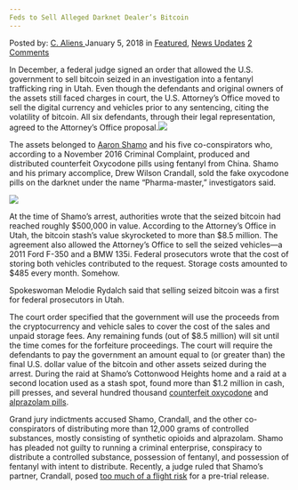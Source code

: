 ```yaml
---
Feds to Sell Alleged Darknet Dealer’s Bitcoin
---
```

<article class="post-listing post-24282 post type-post status-publish format-standard hentry category-deepdot-news category-news-updates tag-alleged tag-bitcoin tag-darknet tag-dealers tag-feds tag-sell">
<div class="post-inner">
<span>Posted by: <a href="https://www.deepdotweb.com/author/caliens/" title="">C. Aliens </a></span>
<span>January 5, 2018</span>
<span>in <a href="https://www.deepdotweb.com/category/deepdot-news/" rel="category tag">Featured</a>, <a href="https://www.deepdotweb.com/category/news-updates/" rel="category tag">News Updates</a></span>
<span><a href="https://www.deepdotweb.com/2018/01/05/feds-sell-alleged-darknet-dealers-bitcoin/#comments">2 Comments</a></span>
</p>
<div class="clear"></div>
<div class="entry">
<p>In December, a federal judge signed an order that allowed the U.S. government to sell bitcoin seized in an investigation into a fentanyl trafficking ring in Utah. Even though the defendants and original owners of the assets still faced charges in court, the U.S. Attorney’s Office moved to sell the digital currency and vehicles prior to any sentencing, citing the volatility of bitcoin. All six defendants, through their legal representation, agreed to the Attorney’s Office proposal.<img class="wp-image-24285 aligncenter" src="https://www.deepdotweb.com/wp-content/uploads/2018/01/word-image-7.jpeg" srcset="https://www.deepdotweb.com/wp-content/uploads/2018/01/word-image-7.jpeg 660w, https://www.deepdotweb.com/wp-content/uploads/2018/01/word-image-7-300x150.jpeg 300w" sizes="(max-width: 660px) 100vw, 660px" /></p>
<p>The assets belonged to <a href="https://www.deepdotweb.com/2017/06/18/six-indicted-darknet-fentanyl-distribution-ring/">Aaron Shamo</a> and his five co-conspirators who, according to a November 2016 Criminal Complaint, produced and distributed counterfeit Oxycodone pills using fentanyl from China. Shamo and his primary accomplice, Drew Wilson Crandall, sold the fake oxycodone pills on the darknet under the name “Pharma-master,” investigators said.</p>
<p><img class="wp-image-24286" src="https://www.deepdotweb.com/wp-content/uploads/2018/01/word-image-10.png" srcset="https://www.deepdotweb.com/wp-content/uploads/2018/01/word-image-10.png 1044w, https://www.deepdotweb.com/wp-content/uploads/2018/01/word-image-10-300x139.png 300w, https://www.deepdotweb.com/wp-content/uploads/2018/01/word-image-10-1024x476.png 1024w, https://www.deepdotweb.com/wp-content/uploads/2018/01/word-image-10-272x125.png 272w" sizes="(max-width: 1044px) 100vw, 1044px" /></p>
<p>At the time of Shamo’s arrest, authorities wrote that the seized bitcoin had reached roughly $500,000 in value. According to the Attorney’s Office in Utah, the bitcoin stash’s value skyrocketed to more than $8.5 million. The agreement also allowed the Attorney’s Office to sell the seized vehicles—a 2011 Ford F-350 and a BMW 135i. Federal prosecutors wrote that the cost of storing both vehicles contributed to the request. Storage costs amounted to $485 every month. Somehow.</p>
<p>Spokeswoman Melodie Rydalch said that selling seized bitcoin was a first for federal prosecutors in Utah.</p>
<p>The court order specified that the government will use the proceeds from the cryptocurrency and vehicle sales to cover the cost of the sales and unpaid storage fees. Any remaining funds (out of $8.5 million) will sit until the time comes for the forfeiture proceedings. The court will require the defendants to pay the government an amount equal to (or greater than) the final U.S. dollar value of the bitcoin and other assets seized during the arrest. During the raid at Shamo’s Cottonwood Heights home and a raid at a second location used as a stash spot, found more than $1.2 million in cash, pill presses, and several hundred thousand <a href="https://www.deepdotweb.com/tag/oxycodone/">counterfeit oxycodone</a> and <a href="https://www.deepdotweb.com/tag/xanax/">alprazolam pills</a>.</p>
<p>Grand jury indictments accused Shamo, Crandall, and the other co-conspirators of distributing more than 12,000 grams of controlled substances, mostly consisting of synthetic opioids and alprazolam. Shamo has pleaded not guilty to running a criminal enterprise, conspiracy to distribute a controlled substance, possession of fentanyl, and possession of fentanyl with intent to distribute. Recently, a judge ruled that Shamo’s partner, Crandall, posed <a href="https://www.deepdotweb.com/2017/12/11/darknet-opioid-ring-suspect-stay-jail-trial/">too much of a flight risk</a> for a pre-trial release.</p>
</div>
<span style="display:none"><a href="https://www.deepdotweb.com/tag/alleged/" rel="tag">alleged</a> <a href="https://www.deepdotweb.com/tag/bitcoin/" rel="tag">bitcoin</a> <a href="https://www.deepdotweb.com/tag/darknet/" rel="tag">darknet</a> <a href="https://www.deepdotweb.com/tag/dealers/" rel="tag">dealers</a> <a href="https://www.deepdotweb.com/tag/feds/" rel="tag">feds</a> <a href="https://www.deepdotweb.com/tag/sell/" rel="tag">sell</a></span> <span style="display:none" class="updated">2018-01-05</span>
<div style="display:none" class="vcard author" itemprop="author" itemscope itemtype="http://schema.org/Person"><strong class="fn" itemprop="name"><a href="https://www.deepdotweb.com/author/caliens/" title="Posts by C. Aliens" rel="author">C. Aliens</a></strong></div>
</div>
</article>

